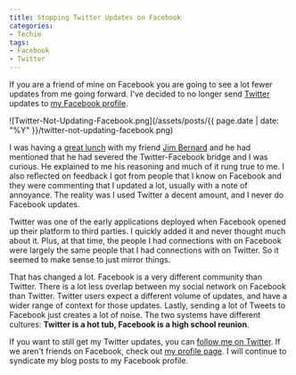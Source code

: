 ```yaml
---
title: Stopping Twitter Updates on Facebook
categories:
- Techie
tags:
- Facebook
- Twitter
---
```


If you are a friend of mine on Facebook you are going to see a lot fewer updates from me going forward. I've decided to no longer send [Twitter](http://twitter.com/) updates to [my Facebook profile](http://www.facebook.com/profile.php?id=605776057).

![Twitter-Not-Updating-Facebook.png](/assets/posts/{{ page.date | date: "%Y" }}/twitter-not-updating-facebook.png)

I was having a [great lunch](http://www.cueatguthrie.com/) with my friend [Jim Bernard](http://www.jimbernard.net/) and he had mentioned that he had severed the Twitter-Facebook bridge and I was curious. He explained to me his reasoning and much of it rung true to me. I also reflected on feedback I got from people that I know on Facebook and they were commenting that I updated a lot, usually with a note of annoyance. The reality was I used Twitter a decent amount, and I never do Facebook updates.

Twitter was one of the early applications deployed when Facebook opened up their platform to third parties. I quickly added it and never thought much about it. Plus, at that time, the people I had connections with on Facebook were largely the same people that I had connections with on Twitter. So it seemed to make sense to just mirror things.

That has changed a lot. Facebook is a very different community than Twitter. There is a lot less overlap between my social network on Facebook than Twitter. Twitter users expect a different volume of updates, and have a wider range of context for those updates. Lastly, sending a lot of Tweets to Facebook just creates a lot of noise. The two systems have different cultures: **Twitter is a hot tub, Facebook is a high school reunion**.

If you want to still get my Twitter updates, you can [follow me on Twitter](http://twitter.com/thingles). If we aren't friends on Facebook, check out [my profile page](http://www.facebook.com/profile.php?id=605776057). I will continue to syndicate my blog posts to my Facebook profile.

